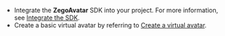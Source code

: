 - Integrate the **ZegoAvatar** SDK into your project. For more information, see [Integrate the SDK](!SDK_Integration).
- Create a basic virtual avatar by referring to [Create a virtual avatar](!Create_VirtualCharacter).



